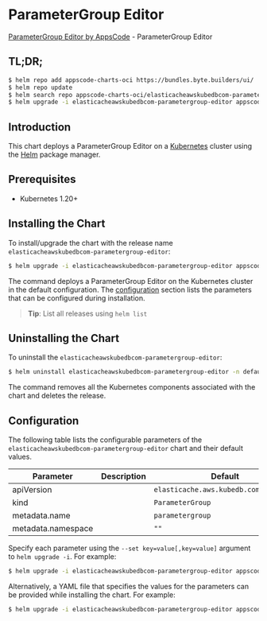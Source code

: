 # ParameterGroup Editor

[ParameterGroup Editor by AppsCode](https://appscode.com) - ParameterGroup Editor

## TL;DR;

```bash
$ helm repo add appscode-charts-oci https://bundles.byte.builders/ui/
$ helm repo update
$ helm search repo appscode-charts-oci/elasticacheawskubedbcom-parametergroup-editor --version=v0.9.0
$ helm upgrade -i elasticacheawskubedbcom-parametergroup-editor appscode-charts-oci/elasticacheawskubedbcom-parametergroup-editor -n default --create-namespace --version=v0.9.0
```

## Introduction

This chart deploys a ParameterGroup Editor on a [Kubernetes](http://kubernetes.io) cluster using the [Helm](https://helm.sh) package manager.

## Prerequisites

- Kubernetes 1.20+

## Installing the Chart

To install/upgrade the chart with the release name `elasticacheawskubedbcom-parametergroup-editor`:

```bash
$ helm upgrade -i elasticacheawskubedbcom-parametergroup-editor appscode-charts-oci/elasticacheawskubedbcom-parametergroup-editor -n default --create-namespace --version=v0.9.0
```

The command deploys a ParameterGroup Editor on the Kubernetes cluster in the default configuration. The [configuration](#configuration) section lists the parameters that can be configured during installation.

> **Tip**: List all releases using `helm list`

## Uninstalling the Chart

To uninstall the `elasticacheawskubedbcom-parametergroup-editor`:

```bash
$ helm uninstall elasticacheawskubedbcom-parametergroup-editor -n default
```

The command removes all the Kubernetes components associated with the chart and deletes the release.

## Configuration

The following table lists the configurable parameters of the `elasticacheawskubedbcom-parametergroup-editor` chart and their default values.

|     Parameter      | Description |                     Default                      |
|--------------------|-------------|--------------------------------------------------|
| apiVersion         |             | <code>elasticache.aws.kubedb.com/v1alpha1</code> |
| kind               |             | <code>ParameterGroup</code>                      |
| metadata.name      |             | <code>parametergroup</code>                      |
| metadata.namespace |             | <code>""</code>                                  |


Specify each parameter using the `--set key=value[,key=value]` argument to `helm upgrade -i`. For example:

```bash
$ helm upgrade -i elasticacheawskubedbcom-parametergroup-editor appscode-charts-oci/elasticacheawskubedbcom-parametergroup-editor -n default --create-namespace --version=v0.9.0 --set apiVersion=elasticache.aws.kubedb.com/v1alpha1
```

Alternatively, a YAML file that specifies the values for the parameters can be provided while
installing the chart. For example:

```bash
$ helm upgrade -i elasticacheawskubedbcom-parametergroup-editor appscode-charts-oci/elasticacheawskubedbcom-parametergroup-editor -n default --create-namespace --version=v0.9.0 --values values.yaml
```
